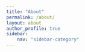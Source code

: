 ```yaml
---
title: "About"
permalink: /about/
layout: about
author_profile: true
sidebar:
    nav: "sidebar-category"
---
```

